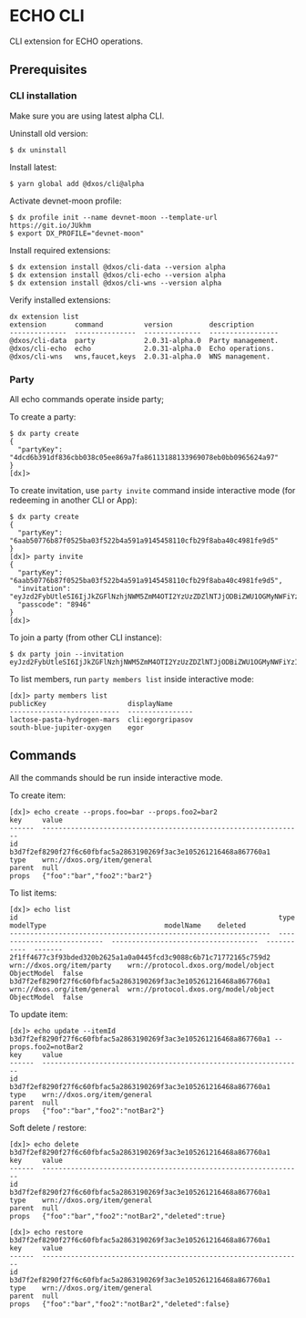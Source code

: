 # ECHO CLI

CLI extension for ECHO operations.

## Prerequisites 

### CLI installation

Make sure you are using latest alpha CLI.

Uninstall old version:

```
$ dx uninstall
```

Install latest:

```
$ yarn global add @dxos/cli@alpha
```

Activate devnet-moon profile:

```
$ dx profile init --name devnet-moon --template-url https://git.io/JUkhm
$ export DX_PROFILE="devnet-moon"
```

Install required extensions:

```
$ dx extension install @dxos/cli-data --version alpha
$ dx extension install @dxos/cli-echo --version alpha
$ dx extension install @dxos/cli-wns --version alpha
```

Verify installed extensions:

```
dx extension list
extension       command          version         description
--------------  ---------------  --------------  -----------------
@dxos/cli-data  party            2.0.31-alpha.0  Party management.
@dxos/cli-echo  echo             2.0.31-alpha.0  Echo operations.
@dxos/cli-wns   wns,faucet,keys  2.0.31-alpha.0  WNS management.
```

### Party

All echo commands operate inside party;

To create a party:

```
$ dx party create
{
  "partyKey": "4dcd6b391df836cbb038c05ee869a7fa86113188133969078eb0bb0965624a97"
}
[dx]>
```

To create invitation, use `party invite` command inside interactive mode (for redeeming in another CLI or App):

```
$ dx party create
{
  "partyKey": "6aab50776b87f0525ba03f522b4a591a9145458110cfb29f8aba40c4981fe9d5"
}
[dx]> party invite
{
  "partyKey": "6aab50776b87f0525ba03f522b4a591a9145458110cfb29f8aba40c4981fe9d5",
  "invitation": "eyJzd2FybUtleSI6IjJkZGFlNzhjNWM5ZmM4OTI2YzUzZDZlNTJjODBiZWU1OGMyNWFiYzI1OWFjMmMyOGE5OWZiNmJhYWIzMTRhOTMiLCJpbnZpdGF0aW9uIjoiN2NlYzlmMjE3OTE1ZGM0ODJmOTk4N2QwZjA0MjhjYmUxMDdhMjI4OTJmNjFjNjA0NzQzZTYwNTM1ODI5ZTEyZiIsInR5cGUiOiIxIiwiaGFzaCI6ImVjYzM4ZmFkODg3ODRjZmYzODhmZWEyZGRkZTdkZmRjNzNlNWMwYTYifQ==",
  "passcode": "8946"
}
[dx]>
```

To join a party (from other CLI instance):

```
$ dx party join --invitation eyJzd2FybUtleSI6IjJkZGFlNzhjNWM5ZmM4OTI2YzUzZDZlNTJjODBiZWU1OGMyNWFiYzI1OWFjMmMyOGE5OWZiNmJhYWIzMTRhOTMiLCJpbnZpdGF0aW9uIjoiN2NlYzlmMjE3OTE1ZGM0ODJmOTk4N2QwZjA0MjhjYmUxMDdhMjI4OTJmNjFjNjA0NzQzZTYwNTM1ODI5ZTEyZiIsInR5cGUiOiIxIiwiaGFzaCI6ImVjYzM4ZmFkODg3ODRjZmYzODhmZWEyZGRkZTdkZmRjNzNlNWMwYTYifQ==
```

To list members, run `party members list` inside interactive mode:

```
[dx]> party members list
publicKey                    displayName
---------------------------  ----------------
lactose-pasta-hydrogen-mars  cli:egorgripasov
south-blue-jupiter-oxygen    egor
```

## Commands

All the commands should be run inside interactive mode.

To create item:

```
[dx]> echo create --props.foo=bar --props.foo2=bar2
key     value
------  ----------------------------------------------------------------
id      b3d7f2ef8290f27f6c60fbfac5a2863190269f3ac3e105261216468a867760a1
type    wrn://dxos.org/item/general
parent  null
props   {"foo":"bar","foo2":"bar2"}
```

To list items:

```
[dx]> echo list
id                                                                type                         modelType                             modelName    deleted
----------------------------------------------------------------  ---------------------------  ------------------------------------  -----------  -------
2f1ff4677c3f93bded320b2625a1a0a0445fcd3c9088c6b71c71772165c759d2  wrn://dxos.org/item/party    wrn://protocol.dxos.org/model/object  ObjectModel  false
b3d7f2ef8290f27f6c60fbfac5a2863190269f3ac3e105261216468a867760a1  wrn://dxos.org/item/general  wrn://protocol.dxos.org/model/object  ObjectModel  false
```

To update item:

```
[dx]> echo update --itemId b3d7f2ef8290f27f6c60fbfac5a2863190269f3ac3e105261216468a867760a1 --props.foo2=notBar2
key     value
------  ----------------------------------------------------------------
id      b3d7f2ef8290f27f6c60fbfac5a2863190269f3ac3e105261216468a867760a1
type    wrn://dxos.org/item/general
parent  null
props   {"foo":"bar","foo2":"notBar2"}
```

Soft delete / restore:

```
[dx]> echo delete b3d7f2ef8290f27f6c60fbfac5a2863190269f3ac3e105261216468a867760a1
key     value
------  ----------------------------------------------------------------
id      b3d7f2ef8290f27f6c60fbfac5a2863190269f3ac3e105261216468a867760a1
type    wrn://dxos.org/item/general
parent  null
props   {"foo":"bar","foo2":"notBar2","deleted":true}

[dx]> echo restore b3d7f2ef8290f27f6c60fbfac5a2863190269f3ac3e105261216468a867760a1
key     value
------  ----------------------------------------------------------------
id      b3d7f2ef8290f27f6c60fbfac5a2863190269f3ac3e105261216468a867760a1
type    wrn://dxos.org/item/general
parent  null
props   {"foo":"bar","foo2":"notBar2","deleted":false}
```

